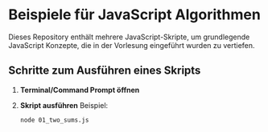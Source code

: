 # Beispiele für JavaScript Algorithmen

Dieses Repository enthält mehrere JavaScript-Skripte, um grundlegende JavaScript Konzepte, die in der Vorlesung eingeführt wurden zu vertiefen.


## Schritte zum Ausführen eines Skripts


1. **Terminal/Command Prompt öffnen**  

2. **Skript ausführen**
   Beispiel:
   ```bash
   node 01_two_sums.js
   ```
